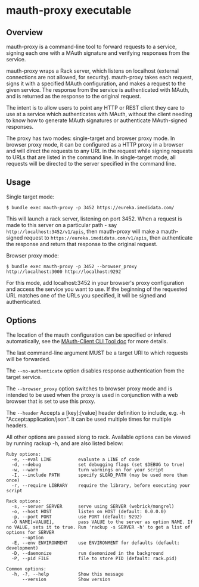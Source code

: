 # mauth-proxy executable

## Overview

mauth-proxy is a command-line tool to forward requests to a service, signing each one with a MAuth signature and verifying responses from the service.

mauth-proxy wraps a Rack server, which listens on localhost (external connections are not allowed, for security).
mauth-proxy takes each request, signs it with a specified MAuth configuration, and makes a request to the given service.
The response from the service is authenticated with MAuth, and is returned as the response to the original request.

The intent is to allow users to point any HTTP or REST client they care to use at a service which authenticates with MAuth, without the client needing to know how to generate MAuth signatures or authenticate MAuth-signed responses.

The proxy has two modes: single-target and browser proxy mode. In browser proxy mode, it can be configured as a HTTP proxy in a browser and will direct the requests to any URL in the request while signing requests to URLs that are listed in the command line.
In single-target mode, all requests will be directed to the server specified in the command line.

## Usage

Single target mode:
```
$ bundle exec mauth-proxy -p 3452 https://eureka.imedidata.com/
```

This will launch a rack server, listening on port 3452.
When a request is made to this server on a particular path - say `http://localhost:3452/v1/apis`, then mauth-proxy will make a mauth-signed request to `https://eureka.imedidata.com/v1/apis`, then authenticate the response and return that response to the original request.

Browser proxy mode:
```
$ bundle exec mauth-proxy -p 3452 --browser_proxy http://localhost:3000 http://localhost:9292
```

For this mode, add localhost:3452 in your browser's proxy configuration and access the service you want to use.
If the beginning of the requested URL matches one of the URLs you specified, it will be signed and authenticated.


## Options

The location of the mauth configuration can be specified or infered automatically, see the [MAuth-Client CLI Tool doc](./mauth-client_CLI.md#configuration) for more details.

The last command-line argument MUST be a target URI to which requests will be forwarded.

The `--no-authenticate` option disables response authentication from the target service.

The `--browser_proxy` option switches to browser proxy mode and is intended to be used when the proxy is used in conjunction with a web browser that is set to use this proxy.

The `--header` Accepts a [key]:[value] header definition to include, e.g. -h "Accept:application/json". It can be used multiple times for multiple headers.

All other options are passed along to rack.
Available options can be viewed by running rackup -h, and are also listed below:

```
Ruby options:
  -e, --eval LINE          evaluate a LINE of code
  -d, --debug              set debugging flags (set $DEBUG to true)
  -w, --warn               turn warnings on for your script
  -I, --include PATH       specify $LOAD_PATH (may be used more than once)
  -r, --require LIBRARY    require the library, before executing your script

Rack options:
  -s, --server SERVER      serve using SERVER (webrick/mongrel)
  -o, --host HOST          listen on HOST (default: 0.0.0.0)
  -p, --port PORT          use PORT (default: 9292)
  -O NAME[=VALUE],         pass VALUE to the server as option NAME. If no VALUE, sets it to true. Run 'rackup -s SERVER -h' to get a list of options for SERVER
      --option
  -E, --env ENVIRONMENT    use ENVIRONMENT for defaults (default: development)
  -D, --daemonize          run daemonized in the background
  -P, --pid FILE           file to store PID (default: rack.pid)

Common options:
  -h, -?, --help           Show this message
      --version            Show version
```

